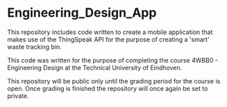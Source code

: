 # Engineering_Design_App

This repository includes code written to create a mobile application that makes use of the ThingSpeak API for the purpose of creating a 'smart' waste tracking bin.

This code was written for the purpose of completing the course 4WBB0 - Engineering Design at the Technical University of Eindhoven.

This repository will be public only until the grading period for the course is open. Once grading is finished the repository will once again be set to private. 
